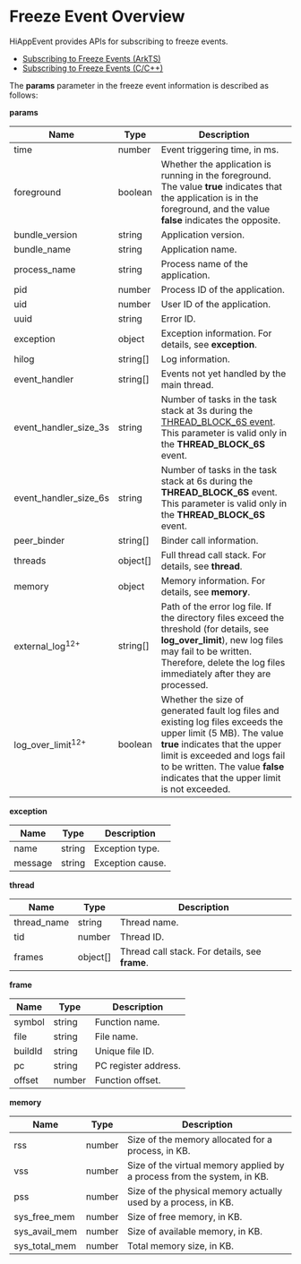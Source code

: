 # Freeze Event Overview

HiAppEvent provides APIs for subscribing to freeze events.

- [Subscribing to Freeze Events (ArkTS)](hiappevent-watcher-freeze-events-arkts.md)
- [Subscribing to Freeze Events (C/C++)](hiappevent-watcher-freeze-events-ndk.md)

The **params** parameter in the freeze event information is described as follows:

**params**

| Name   | Type  | Description                      |
| ------- | ------ | ------------------------- |
| time     | number | Event triggering time, in ms.|
| foreground | boolean | Whether the application is running in the foreground. The value **true** indicates that the application is in the foreground, and the value **false** indicates the opposite.|
| bundle_version | string | Application version.|
| bundle_name | string | Application name.|
| process_name | string | Process name of the application.|
| pid | number | Process ID of the application.|
| uid | number | User ID of the application.|
| uuid | string | Error ID.|
| exception | object | Exception information. For details, see **exception**.|
| hilog | string[] | Log information.|
| event_handler | string[] | Events not yet handled by the main thread.|
| event_handler_size_3s | string | Number of tasks in the task stack at 3s during the [THREAD_BLOCK_6S event](appfreeze-guidelines.md#application-main-thread-timeout). This parameter is valid only in the **THREAD_BLOCK_6S** event.|
| event_handler_size_6s | string | Number of tasks in the task stack at 6s during the **THREAD_BLOCK_6S** event. This parameter is valid only in the **THREAD_BLOCK_6S** event.|
| peer_binder | string[] | Binder call information.|
| threads | object[] | Full thread call stack. For details, see **thread**.|
| memory | object | Memory information. For details, see **memory**.|
| external_log<sup>12+</sup> | string[] | Path of the error log file. If the directory files exceed the threshold (for details, see **log_over_limit**), new log files may fail to be written. Therefore, delete the log files immediately after they are processed.|
| log_over_limit<sup>12+</sup> | boolean | Whether the size of generated fault log files and existing log files exceeds the upper limit (5 MB). The value **true** indicates that the upper limit is exceeded and logs fail to be written. The value **false** indicates that the upper limit is not exceeded.|

**exception**

| Name   | Type  | Description                      |
| ------- | ------ | ------------------------- |
| name | string | Exception type.|
| message | string | Exception cause.|

**thread**

| Name   | Type  | Description                      |
| ------- | ------ | ------------------------- |
| thread_name | string | Thread name.|
| tid | number | Thread ID.|
| frames | object[] | Thread call stack. For details, see **frame**.|

**frame**

| Name   | Type  | Description                      |
| ------- | ------ | ------------------------- |
| symbol | string | Function name.|
| file | string | File name.|
| buildId | string | Unique file ID.|
| pc | string | PC register address.|
| offset | number | Function offset.|

**memory**

| Name   | Type  | Description                      |
| ------- | ------ | ------------------------- |
| rss | number | Size of the memory allocated for a process, in KB.|
| vss | number | Size of the virtual memory applied by a process from the system, in KB.|
| pss | number | Size of the physical memory actually used by a process, in KB.|
| sys_free_mem | number | Size of free memory, in KB.|
| sys_avail_mem | number | Size of available memory, in KB.|
| sys_total_mem | number | Total memory size, in KB.|
